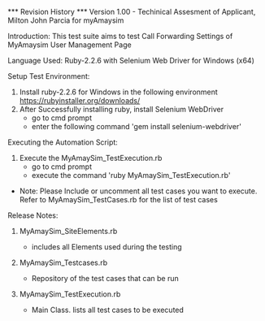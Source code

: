 *** Revision History ***
Version 1.00 - Techinical Assesment of Applicant, Milton John Parcia for myAmaysim 


Introduction:
This test suite aims to test Call Forwarding Settings of MyAmaysim User Management Page

Language Used: Ruby-2.2.6 with Selenium Web Driver for Windows (x64)

Setup Test Environment:
1. Install ruby-2.2.6 for Windows in the following environment
    https://rubyinstaller.org/downloads/
2. After Successfully installing ruby, install Selenium WebDriver
   - go to cmd prompt
   - enter the following command 'gem install selenium-webdriver'
   
Executing the Automation Script:
1. Execute the MyAmaySim_TestExecution.rb
   - go to cmd prompt
   - execute the command 'ruby MyAmaySim_TestExecution.rb'
   
* Note: Please Include or uncomment all test cases you want to execute. Refer to MyAmaySim_TestCases.rb for the list of test cases

Release Notes:
1. MyAmaySim_SiteElements.rb
   - includes all Elements used during the testing

2. MyAmaySim_Testcases.rb
   - Repository of the test cases that can be run

3. MyAmaySim_TestExecution.rb
   - Main Class. lists all test cases to be executed
